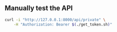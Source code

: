 ## Manually test the API
```bash
curl -i "http://127.0.0.1:8000/api/private" \
    -H "Authorization: Bearer $(./get_token.sh)"
```
